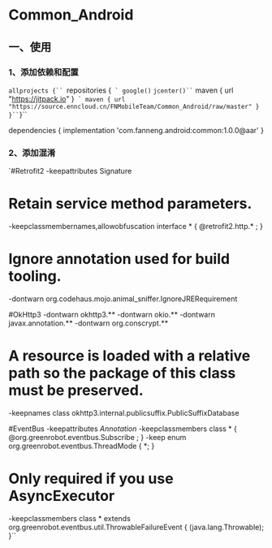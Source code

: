# Common_Android
## 一、使用
### 1、添加依赖和配置

`allprojects {``
    `repositories {``
       ` google()``
       ` jcenter()``
       ` maven { url "https://jitpack.io" }``
       ` maven { url "https://source.enncloud.cn/FNMobileTeam/Common_Android/raw/master" }``
   ` }``
`}``

dependencies {
    implementation 'com.fanneng.android:common:1.0.0@aar'
}

### 2、添加混淆

`#Retrofit2
-keepattributes Signature
# Retain service method parameters.
-keepclassmembernames,allowobfuscation interface * {
    @retrofit2.http.* <methods>;
}
# Ignore annotation used for build tooling.
-dontwarn org.codehaus.mojo.animal_sniffer.IgnoreJRERequirement

#OkHttp3
-dontwarn okhttp3.**
-dontwarn okio.**
-dontwarn javax.annotation.**
-dontwarn org.conscrypt.**
# A resource is loaded with a relative path so the package of this class must be preserved.
-keepnames class okhttp3.internal.publicsuffix.PublicSuffixDatabase

#EventBus
-keepattributes *Annotation*
-keepclassmembers class * {
    @org.greenrobot.eventbus.Subscribe <methods>;
}
-keep enum org.greenrobot.eventbus.ThreadMode { *; }

# Only required if you use AsyncExecutor
-keepclassmembers class * extends org.greenrobot.eventbus.util.ThrowableFailureEvent {
    <init>(java.lang.Throwable);
}``